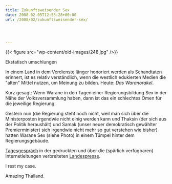 ```yaml
---
title: Zukunftsweisender Sex
date: 2008-02-05T12:55:28+00:00
url: /2008/02/zukunftsweisender-sex/




---
```

<div class="flickr">
  {{< figure src="wp-content/old-images/248.jpg" />}}

  <p>
    Ekstatisch umschlungen
  </p>
</div>

In einem Land in dem Verdienste länger honoriert werden als Schandtaten erinnert, ist es relativ verständlich, wenn die westlich edukierten Medien die "alten" Mittel nutzen, um Meinung zu bilden. Heute: _Das Waranorakel_.

Kurz gesagt: Wenn Warane in den Tagen einer Regierungsbildung Sex in der Nähe der Volksversammlung haben, dann ist das ein schlechtes Omen für die jeweilige Regierung.

Gestern nun (die Regierung steht noch nicht, weil man sich über die Ministerposten irgendwie nicht einig werden kann und Thaksin (der sich aus der Politik heraushält) und Samak (unser neuer demokratisch gewählter Premierminister) sich irgendwie nicht mehr so gut verstehen wie bisher) hatten Warane Sex (siehe Photo) in einem Tümpel hinter dem Regierungsgebäude.

[Tagesgespräch][1] in der gedruckten und über die (spärlich verfügbaren) Internetleitungen verbreiteten [Landespresse][2].

I rest my case.

Amazing Thailand.

 [1]: http://www.bangkokpost.com/breaking_news/breakingnews.php?id=125734
 [2]: http://www.nationmultimedia.com/2008/02/06/headlines/headlines_30064517.php
